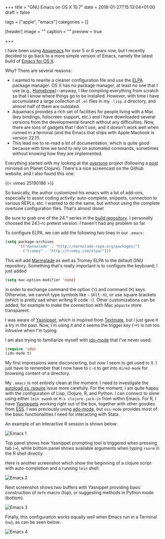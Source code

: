 +++
title = "GNU Emacs on OS X 10.7"
date = 2018-01-27T15:13:04+01:00
draft = false

tags = ["apple", "emacs"]
categories = []

[header]
image = ""
caption = ""
preview = true

+++

I have been using [Aquamacs](http://aquamacs.org) for over 5 or 6 years now, but I recently decided to go back to a more simple version of Emacs, namely the latest build of [Emacs for OS X](http://emacsformacosx.com/).

Why? There are several reasons:

- I wanted to rewrite a cleaner configuration file and use the [ELPA](http://emacswiki.org/emacs/ELPA) package manager. OS X has no package manager, at least no one that I use (e.g., [Homebrew](http://mxcl.github.com/homebrew/))--anyway, I like compiling everything from scratch so that I know where things go to be installed. However, with time I have accumulated a large collection of `.el` files in my `.lisp.d` directory, and almost half of them are outdated.
- Aquamacs provides a rich set of facilities for people living with a Mac (key bindings, fullscreen support, etc.) and I have downloaded several versions from the developmental branch without any difficulties. Now, there are tons of gadgets that I don't use, and it doesn't work well when runned in a terminal (and the Emacs that ships with Apple Macbook is version 22.1!).
- This lead me to re-read a lot of documentation, which is quite good because with time we tend to rely on automated commands, sometimes without knowing how they are implemented.

Everything started with my looking at the [overtone](https://github.com/overtone/live-coding-emacs) project (following a [post](http://www.swaroopch.com/blog/learning-clojure) mirrored on Planet Clojure). There's a nice screencast on the Github website, and I also found this one: 

{{< vimeo 25190186 >}}

So basically, the author customized his emacs with a lot of add-ons, especially to assist coding activity: auto-complete, snippets, connection to various REPLs, etc. I wanted to do the same, but without using the complete overtone configuration files. That's almost done!

Be sure to grab one of the 24.* series in the [build repository](http://emacsformacosx.com/builds). I personally choosed the 24.1-rc pretest version. I haven't had any problem so far.

To configure ELPA, we can add the following two lines in our `.emacs`:

```lisp
(setq package-archives
      '(("marmalade" . "http://marmalade-repo.org/packages/")
        ("tromey" . "http://tromey.com/elpa/")))
```

This will add [Marmalade](http://marmalade-repo.org/) as well as Tromey ELPA to the default GNU repository. Something that's really important is to configure the keyboard; I just added

```lisp
(setq mac-option-modifier 'none)
```

in order to exchange command the option (<kbd>⌥</kbd>) and command (<kbd>⌘</kbd>) keys. Otherwise, we cannot type symbols like `~` (<kbd>Alt-n</kbd>), or use square brackets (which is pretty sad when writing R code :-). Other customizations can be added, for example to make the connection with Mac `pbpaste` more transparent.

I was aware of [Yasnippet](http://capitaomorte.github.com/yasnippet/), which is inspired from [Textmate](http://macromates.com/), but I just gave it a try in the past. Now, I'm using it and it seems the trigger key (⇥) is not too intrusive when I'm typing.

I am also trying to familiarize myself with [ido-mode](http://emacswiki.org/emacs/InteractivelyDoThings) that I've never used:

```lisp
(require 'ido) 
(ido-mode t)
```

My first impressions were disconcerting, but now I seem to get used to it. I just have to remember that I now have to `C-d` to get into `dired-mode` for browsing content of a directory.

My `.emacs` is not entirely clean at the moment: I need to investigate the [autoload vs. require](http://a-nickels-worth.blogspot.fr/2007/11/effective-emacs.html) issue more carefully. For the moment, I am quite happy with the configuration of Lisp, Clojure, R, and Python. I can connect to slime using either `lein swank` or `M-x clojure-jack-in` from within Emacs. For R, I have [Yasnippets](https://github.com/capitaomorte/yasnippet) working right out of the box, together with other goodies from [ESS](http://ess.r-project.org/). I was previously using [ado-mode](http://homepage.mac.com/brising/Stata/), but `ess-mode` provides most of the basic functionalities I need for interacting with Stata.

An example of an interactive R session is shown below:

![Emacs 1](/img/20120616124927.png)

Top panel shows how Yasnippet prompting tool is triggered when pressing tab (<kbd>⇥</kbd>), while bottom panel shows available arguments when typing `rnorm` in the R shell directly.

Here is another screenshot which show the beginning of a clojure script with auto-completion and a running `lein` shell:

![Emacs 2](/img/20120616165557.png)

Next screenshot shows two buffers with Yasnippet providing basic construction of `defn` macro (top), or suggesting methods in Python mode (bottom).

![Emacs 3](/img/20120616190311.png)

Finally, this configuration works equally well when Emacs run in a Terminal (`nw`), as can be seen below:

![Emacs 4](/img/20120616193729.png)
